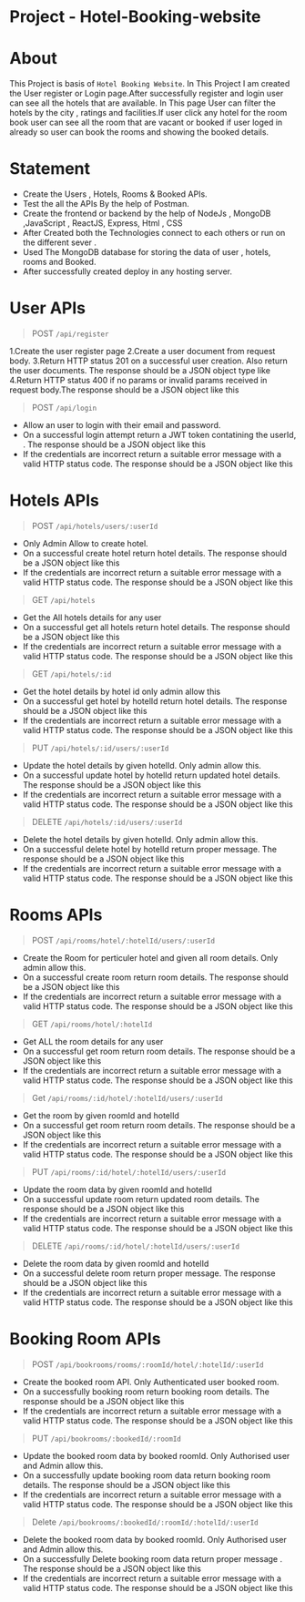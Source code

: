 #  Project  - Hotel-Booking-website


# About

This Project is basis of `Hotel Booking Website`. In This Project I am created the User register 
or Login page.After successfully register and login user can see all the hotels that are available. In This page User can filter the hotels by the city , ratings and facilities.If user
click any hotel for the room book user can see all the room that are vacant or booked if user loged in already so user can book the rooms and showing the booked details.


# Statement 

-  Create the Users , Hotels, Rooms & Booked APIs.
-  Test the all the APIs By the help of Postman.
-  Create the frontend or backend by the help of NodeJs , MongoDB ,JavaScript , ReactJS, Express, Html , CSS
-  After Created both the Technologies connect to each others or run on the different sever .
-  Used The MongoDB database for storing the data of user , hotels, rooms and Booked.
-  After successfully created deploy in any hosting server.

# User APIs

>POST  `/api/register`

1.Create the user register page
2.Create a user document from request body.
3.Return HTTP status 201 on a successful user creation. Also return the user documents.
The response should be a JSON object type like
4.Return HTTP status 400 if no params or invalid params received in request body.The response should be a JSON object like this


>POST  `/api/login`
- Allow an user to login with their email and password.
- On a successful login attempt return a JWT token contatining the userId, . The response should be a JSON object like this
- If the credentials are incorrect return a suitable error message with a valid HTTP status code. The response should be a JSON object like this

# Hotels APIs

>POST  `/api/hotels/users/:userId` 
- Only Admin Allow to create hotel.
- On a successful create hotel  return hotel details. The response should be a JSON object like this
- If the credentials are incorrect return a suitable error message with a valid HTTP status code. The response should be a JSON object like this


>GET  `/api/hotels`
- Get the All hotels details for any user
- On a successful get all hotels  return hotel details. The response should be a JSON object like this
- If the credentials are incorrect return a suitable error message with a valid HTTP status code. The response should be a JSON object like this


>GET  `/api/hotels/:id`
- Get the hotel details by hotel id only admin allow this
- On a successful get  hotel by hotelId  return hotel details. The response should be a JSON object like this
- If the credentials are incorrect return a suitable error message with a valid HTTP status code. The response should be a JSON object like this


>PUT  `/api/hotels/:id/users/:userId`
- Update the hotel details by given hotelId. Only admin allow this.
- On a successful update  hotel by hotelId  return updated hotel details. The response should be a JSON object like this
- If the credentials are incorrect return a suitable error message with a valid HTTP status code. The response should be a JSON object like this

>DELETE  `/api/hotels/:id/users/:userId`
- Delete the hotel details by given hotelId. Only admin allow this.
- On a successful delete  hotel by hotelId  return  proper message. The response should be a JSON object like this
- If the credentials are incorrect return a suitable error message with a valid HTTP status code. The response should be a JSON object like this
  
  
#  Rooms APIs

>POST  `/api/rooms/hotel/:hotelId/users/:userId`
- Create the Room for perticuler hotel and given all room details. Only admin allow this.
- On a successful create  room  return room details. The response should be a JSON object like this
- If the credentials are incorrect return a suitable error message with a valid HTTP status code. The response should be a JSON object like this


>GET  `/api/rooms/hotel/:hotelId`
- Get ALL the room details for any user
- On a successful get room  return room details. The response should be a JSON object like this
- If the credentials are incorrect return a suitable error message with a valid HTTP status code. The response should be a JSON object like this


>Get  `/api/rooms/:id/hotel/:hotelId/users/:userId`

- Get the room by given roomId and hotelId
- On a successful get room  return room details. The response should be a JSON object like this
- If the credentials are incorrect return a suitable error message with a valid HTTP status code. The response should be a JSON object like this

>PUT  `/api/rooms/:id/hotel/:hotelId/users/:userId`

- Update the room data by given roomId and hotelId
- On a successful  update room  return updated room details. The response should be a JSON object like this
- If the credentials are incorrect return a suitable error message with a valid HTTP status code. The response should be a JSON object like this


>DELETE   `/api/rooms/:id/hotel/:hotelId/users/:userId`

- Delete the room data by given roomId and hotelId
- On a successful  delete room  return proper message. The response should be a JSON object like this
- If the credentials are incorrect return a suitable error message with a valid HTTP status code. The response should be a JSON object like this

#  Booking Room APIs

>POST  `/api/bookrooms/rooms/:roomId/hotel/:hotelId/:userId`

- Create the booked room API. Only Authenticated user booked room.
- On a successfully  booking room  return booking room details. The response should be a JSON object like this
- If the credentials are incorrect return a suitable error message with a valid HTTP status code. The response should be a JSON object like this

>PUT  `/api/bookrooms/:bookedId/:roomId`

- Update the booked room data by booked roomId. Only Authorised user and Admin allow this.
- On a successfully update booking room data return booking room details. The response should be a JSON object like this
- If the credentials are incorrect return a suitable error message with a valid HTTP status code. The response should be a JSON object like this

>Delete  `/api/bookrooms/:bookedId/:roomId/:hotelId/:userId`

- Delete the booked room data by booked roomId. Only Authorised user and Admin allow this.
- On a successfully Delete booking room data return proper message . The response should be a JSON object like this
- If the credentials are incorrect return a suitable error message with a valid HTTP status code. The response should be a JSON object like this



